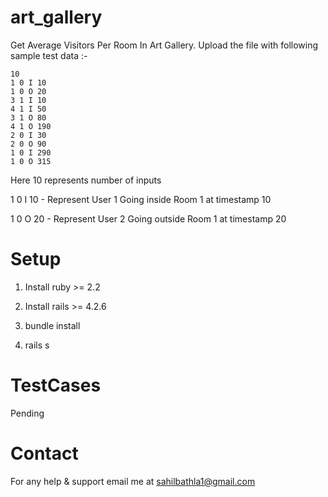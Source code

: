 # art_gallery

Get Average Visitors Per Room In Art Gallery. Upload the file with following sample test data :-

```
10
1 0 I 10
1 0 O 20
3 1 I 10
4 1 I 50
3 1 O 80
4 1 O 190
2 0 I 30
2 0 O 90
1 0 I 290
1 0 O 315
```

Here 10 represents number of inputs

1 0 I 10 - Represent User 1 Going inside Room 1 at timestamp 10

1 0 O 20 - Represent User 2 Going outside Room 1 at timestamp 20

# Setup

1) Install ruby >= 2.2

2) Install rails >= 4.2.6

3) bundle install

4) rails s

# TestCases

Pending

# Contact

For any help & support email me at sahilbathla1@gmail.com
